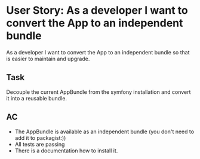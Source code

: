 User Story: As a developer I want to convert the App to an independent bundle
==============================================================================
As a developer I want to convert the App to an independent bundle so that is easier to maintain and upgrade.

Task
----
Decouple the current AppBundle from the symfony installation and convert it into a reusable bundle.

AC
--
- The AppBundle is available as an independent bundle (you don't need to add it to packagist:)) 
- All tests are passing
- There is a documentation how to install it. 